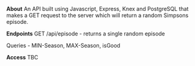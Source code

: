 **About**
An API built using Javascript, Express, Knex and PostgreSQL that makes a GET request to the server which will return a random Simpsons episode.

**Endpoints**
GET /api/episode - returns a single random episode

Queries - MIN-Season, MAX-Season, isGood

**Access**
TBC